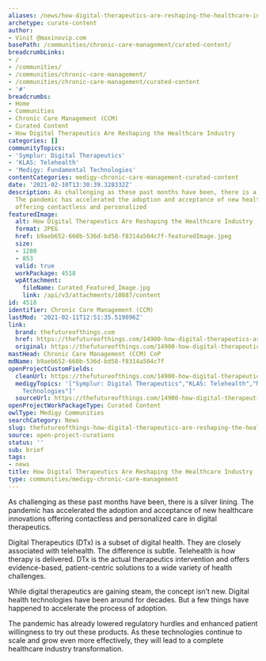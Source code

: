 ```yaml
---
aliases: /news/how-digital-therapeutics-are-reshaping-the-healthcare-industry
archetype: curate-content
author:
- Vinit @maxinovip.com
basePath: /communities/chronic-care-management/curated-content/
breadcrumbLinks:
- /
- /communities/
- /communities/chronic-care-management/
- /communities/chronic-care-management/curated-content
- '#'
breadcrumbs:
- Home
- Communities
- Chronic Care Management (CCM)
- Curated Content
- How Digital Therapeutics Are Reshaping the Healthcare Industry
categories: []
communityTopics:
- 'Symplur: Digital Therapeutics'
- 'KLAS: Telehealth'
- 'Medigy: Fundamental Technologies'
contentCategories: medigy-chronic-care-management-curated-content
date: '2021-02-10T13:30:39.328332Z'
description: As challenging as these past months have been, there is a silver lining.
  The pandemic has accelerated the adoption and acceptance of new healthcare innovations
  offering contactless and personalized
featuredImage:
  alt: How Digital Therapeutics Are Reshaping the Healthcare Industry
  format: JPEG
  href: b9aeb652-660b-536d-bd58-f8314a504c7f-featuredImage.jpeg
  size:
  - 1280
  - 853
  valid: true
  workPackage: 4518
  wpAttachment:
    fileName: Curated_Featured_Image.jpg
    link: /api/v3/attachments/10887/content
id: 4518
identifier: Chronic Care Management (CCM)
lastMod: '2021-02-11T12:51:35.519096Z'
link:
  brand: thefutureofthings.com
  href: https://thefutureofthings.com/14900-how-digital-therapeutics-are-reshaping-the-healthcare-industry/
  original: https://thefutureofthings.com/14900-how-digital-therapeutics-are-reshaping-the-healthcare-industry/
mastHead: Chronic Care Management (CCM) CoP
mdName: b9aeb652-660b-536d-bd58-f8314a504c7f
openProjectCustomFields:
  cleanUrl: https://thefutureofthings.com/14900-how-digital-therapeutics-are-reshaping-the-healthcare-industry/
  medigyTopics: '["Symplur: Digital Therapeutics","KLAS: Telehealth","Medigy: Fundamental
    Technologies"]'
  sourceUrl: https://thefutureofthings.com/14900-how-digital-therapeutics-are-reshaping-the-healthcare-industry/
openProjectWorkPackageType: Curated Content
owlType: Medigy Communities
searchCategory: News
slug: thefutureofthings-how-digital-therapeutics-are-reshaping-the-healthcare-industry
source: open-project-curations
status: ''
sub: brief
tags:
- news
title: How Digital Therapeutics Are Reshaping the Healthcare Industry
type: communities/medigy-chronic-care-management
---
```


As challenging as these past months have been, there is a silver lining. The pandemic has accelerated the adoption and acceptance of new healthcare innovations offering contactless and personalized care in digital therapeutics.

Digital Therapeutics (DTx) is a subset of digital health. They are closely associated with telehealth. The difference is subtle. Telehealth is how therapy is delivered. DTx is the actual therapeutics intervention and offers evidence-based, patient-centric solutions to a wide variety of health challenges.

While digital therapeutics are gaining steam, the concept isn’t new. Digital health technologies have been around for decades. But a few things have happened to accelerate the process of adoption.

The pandemic has already lowered regulatory hurdles and enhanced patient willingness to try out these products. As these technologies continue to scale and grow even more effectively, they will lead to a complete healthcare industry transformation.
